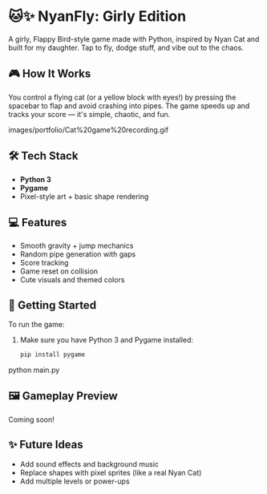 # 🐱✨ NyanFly: Girly Edition

A girly, Flappy Bird-style game made with Python, inspired by Nyan Cat and built for my daughter. Tap to fly, dodge stuff, and vibe out to the chaos.

## 🎮 How It Works

You control a flying cat (or a yellow block with eyes!) by pressing the spacebar to flap and avoid crashing into pipes. The game speeds up and tracks your score — it's simple, chaotic, and fun.

images/portfolio/Cat%20game%20recording.gif

## 🛠 Tech Stack

- **Python 3**
- **Pygame**
- Pixel-style art + basic shape rendering

## 💻 Features

- Smooth gravity + jump mechanics
- Random pipe generation with gaps
- Score tracking
- Game reset on collision
- Cute visuals and themed colors

## 🚀 Getting Started

To run the game:

1. Make sure you have Python 3 and Pygame installed:
   ```bash
   pip install pygame
python main.py


## 🖼 Gameplay Preview

Coming soon!

## ✨ Future Ideas
- Add sound effects and background music
- Replace shapes with pixel sprites (like a real Nyan Cat)
- Add multiple levels or power-ups
